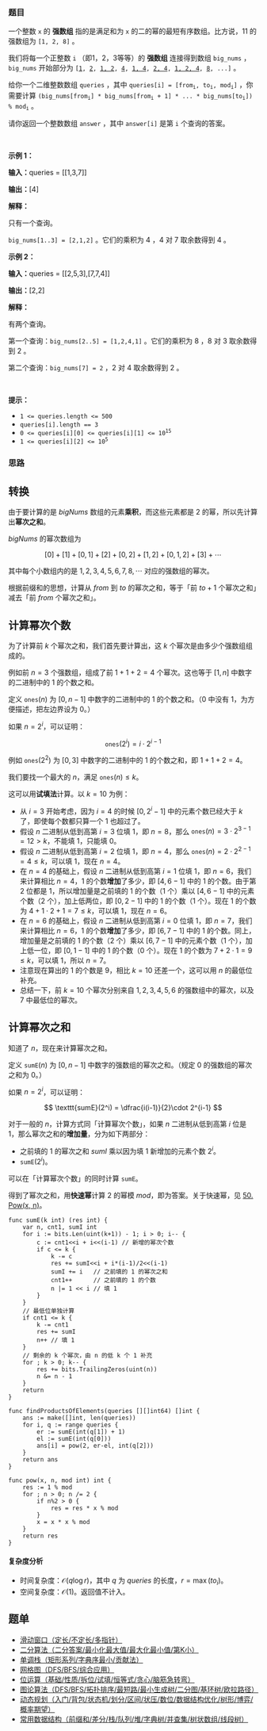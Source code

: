 ### 题目

<p>一个整数 <code>x</code>&nbsp;的 <strong>强数组</strong>&nbsp;指的是满足和为 <code>x</code> 的二的幂的最短有序数组。比方说，11 的强数组为&nbsp;<code>[1, 2, 8]</code>&nbsp;。</p>

<p>我们将每一个正整数 <code>i</code>&nbsp;（即1，2，3等等）的 <strong>强数组</strong>&nbsp;连接得到数组&nbsp;<code>big_nums</code>&nbsp;，<code>big_nums</code>&nbsp;开始部分为&nbsp;<code>[<u>1</u>, <u>2</u>, <u>1, 2</u>, <u>4</u>, <u>1, 4</u>, <u>2, 4</u>, <u>1, 2, 4</u>, <u>8</u>, ...]</code>&nbsp;。</p>

<p>给你一个二维整数数组&nbsp;<code>queries</code>&nbsp;，其中&nbsp;<code>queries[i] = [from<sub>i</sub>, to<sub>i</sub>, mod<sub>i</sub>]</code>&nbsp;，你需要计算&nbsp;<code>(big_nums[from<sub>i</sub>] * big_nums[from<sub>i</sub> + 1] * ... * big_nums[to<sub>i</sub>]) % mod<sub>i</sub></code>&nbsp;。</p>

<p>请你返回一个整数数组&nbsp;<code>answer</code>&nbsp;，其中&nbsp;<code>answer[i]</code>&nbsp;是第 <code>i</code>&nbsp;个查询的答案。</p>

<p>&nbsp;</p>

<p><strong class="example">示例 1：</strong></p>

<div class="example-block">
<p><span class="example-io"><b>输入：</b>queries = [[1,3,7]]</span></p>

<p><span class="example-io"><b>输出：</b>[4]</span></p>

<p><strong>解释：</strong></p>

<p>只有一个查询。</p>

<p><code>big_nums[1..3] = [2,1,2]</code>&nbsp;。它们的乘积为 4 ，4 对 7 取余数得到 4 。</p>
</div>

<p><strong class="example">示例 2：</strong></p>

<div class="example-block">
<p><span class="example-io"><b>输入：</b>queries = [[2,5,3],[7,7,4]]</span></p>

<p><span class="example-io"><b>输出：</b>[2,2]</span></p>

<p><strong>解释：</strong></p>

<p>有两个查询。</p>

<p>第一个查询：<code>big_nums[2..5] = [1,2,4,1]</code>&nbsp;。它们的乘积为 8 ，8 对 3 取余数得到 2 。</p>

<p>第二个查询：<code>big_nums[7] = 2</code>&nbsp;，2 对 4 取余数得到 2 。</p>
</div>

<p>&nbsp;</p>

<p><strong>提示：</strong></p>

<ul>
	<li><code>1 &lt;= queries.length &lt;= 500</code></li>
	<li><code>queries[i].length == 3</code></li>
	<li><code>0 &lt;= queries[i][0] &lt;= queries[i][1] &lt;= 10<sup>15</sup></code></li>
	<li><code>1 &lt;= queries[i][2] &lt;= 10<sup>5</sup></code></li>
</ul>

### 思路

## 转换

由于要计算的是 $\textit{bigNums}$ 数组的元素**乘积**，而这些元素都是 $2$ 的幂，所以先计算出**幂次之和**。

$\textit{bigNums}$ 的幂次数组为

$$
[0] + [1] + [0,1] + [2] + [0,2] + [1,2] + [0,1,2] + [3] + \cdots
$$

其中每个小数组内的是 $1,2,3,4,5,6,7,8,\cdots$ 对应的强数组的幂次。

根据前缀和的思想，计算从 $\textit{from}$ 到 $\textit{to}$ 的幂次之和，等于「前 $\textit{to}+1$ 个幂次之和」减去「前 $\textit{from}$ 个幂次之和」。

## 计算幂次个数

为了计算前 $k$ 个幂次之和，我们首先要计算出，这 $k$ 个幂次是由多少个强数组组成的。

例如前 $n=3$ 个强数组，组成了前 $1+1+2=4$ 个幂次。这也等于 $[1,n]$ 中数字的二进制中的 $1$ 的个数之和。

定义 $\texttt{ones}(n)$ 为 $[0,n-1]$ 中数字的二进制中的 $1$ 的个数之和。（$0$ 中没有 $1$，为方便描述，把左边界设为 $0$。）

如果 $n=2^i$，可以证明：

$$
\texttt{ones}(2^i) = i\cdot 2^{i-1}
$$

例如 $\texttt{ones}(2^2)$ 为 $[0,3]$ 中数字的二进制中的 $1$ 的个数之和，即 $1+1+2=4$。

我们要找一个最大的 $n$，满足 $\texttt{ones}(n)\le k$。

这可以用**试填法**计算。以 $k=10$ 为例：

- 从 $i=3$ 开始考虑，因为 $i=4$ 的时候 $[0,2^i-1]$ 中的元素个数已经大于 $k$ 了，即使每个数都只算一个 $1$ 也超过了。
- 假设 $n$ 二进制从低到高第 $i=3$ 位填 $1$，即 $n=8$，那么 $\texttt{ones}(n) = 3\cdot 2^{3-1} = 12 > k$，不能填 $1$，只能填 $0$。
- 假设 $n$ 二进制从低到高第 $i=2$ 位填 $1$，即 $n=4$，那么 $\texttt{ones}(n) = 2\cdot 2^{2-1} = 4 \le k$，可以填 $1$，现在 $n=4$。
- 在 $n=4$ 的基础上，假设 $n$ 二进制从低到高第 $i=1$ 位填 $1$，即 $n=6$，我们来计算相比 $n=4$，$1$ 的个数**增加**了多少，即 $[4,6-1]$ 中的 $1$ 的个数。由于第 $2$ 位都是 $1$，所以增加量是之前填的 $1$ 的个数（$1$ 个）乘以 $[4,6-1]$ 中的元素个数（$2$ 个），加上低两位，即 $[0, 2-1]$ 中的 $1$ 的个数（$1$ 个）。现在 $1$ 的个数为 $4 + 1\cdot 2 + 1 = 7\le k$，可以填 $1$，现在 $n=6$。
- 在 $n=6$ 的基础上，假设 $n$ 二进制从低到高第 $i=0$ 位填 $1$，即 $n=7$，我们来计算相比 $n=6$，$1$ 的个数**增加**了多少，即 $[6,7-1]$ 中的 $1$ 的个数。同上，增加量是之前填的 $1$ 的个数（$2$ 个）乘以 $[6,7-1]$ 中的元素个数（$1$ 个），加上低一位，即 $[0, 1-1]$ 中的 $1$ 的个数（$0$ 个）。现在 $1$ 的个数为 $7 + 2\cdot 1 = 9\le k$，可以填 $1$，所以 $n=7$。
- 注意现在算出的 $1$ 的个数是 $9$，相比 $k=10$ 还差一个，这可以用 $n$ 的最低位补充。
- 总结一下，前 $k=10$ 个幂次分别来自 $1,2,3,4,5,6$ 的强数组中的幂次，以及 $7$ 中最低位的幂次。

## 计算幂次之和

知道了 $n$，现在来计算幂次之和。

定义 $\texttt{sumE}(n)$ 为 $[0,n-1]$ 中数字的强数组的幂次之和。（规定 $0$ 的强数组的幂次之和为 $0$。）

如果 $n=2^i$，可以证明：

$$
\texttt{sumE}(2^i) = \dfrac{i(i-1)}{2}\cdot 2^{i-1}
$$


对于一般的 $n$，计算方式同「计算幂次个数」，如果 $n$ 二进制从低到高第 $i$ 位是 $1$，那么幂次之和的**增加量**，分为如下两部分：

- 之前填的 $1$ 的幂次之和 $\textit{sumI}$ 乘以因为填 $1$ 新增加的元素个数 $2^i$。
- $\texttt{sumE}(2^i)$。

可以在「计算幂次个数」的同时计算 $\texttt{sumE}$。

得到了幂次之和，用**快速幂**计算 $2$ 的幂模 $\textit{mod}$，即为答案。关于快速幂，见 [50. Pow(x, n)](https://leetcode-cn.com/problems/powx-n/)。


```
func sumE(k int) (res int) {
	var n, cnt1, sumI int
	for i := bits.Len(uint(k+1)) - 1; i > 0; i-- {
		c := cnt1<<i + i<<(i-1) // 新增的幂次个数
		if c <= k {
			k -= c
			res += sumI<<i + i*(i-1)/2<<(i-1)
			sumI += i   // 之前填的 1 的幂次之和
			cnt1++      // 之前填的 1 的个数
			n |= 1 << i // 填 1
		}
	}
	// 最低位单独计算
	if cnt1 <= k {
		k -= cnt1
		res += sumI
		n++ // 填 1
	}
	// 剩余的 k 个幂次，由 n 的低 k 个 1 补充
	for ; k > 0; k-- {
		res += bits.TrailingZeros(uint(n))
		n &= n - 1
	}
	return
}

func findProductsOfElements(queries [][]int64) []int {
	ans := make([]int, len(queries))
	for i, q := range queries {
		er := sumE(int(q[1]) + 1)
		el := sumE(int(q[0]))
		ans[i] = pow(2, er-el, int(q[2]))
	}
	return ans
}

func pow(x, n, mod int) int {
	res := 1 % mod
	for ; n > 0; n /= 2 {
		if n%2 > 0 {
			res = res * x % mod
		}
		x = x * x % mod
	}
	return res
}
```

#### 复杂度分析

- 时间复杂度：$\mathcal{O}(q\log r)$，其中 $q$ 为 $\textit{queries}$ 的长度，$r=\max(\textit{to}_i)$。
- 空间复杂度：$\mathcal{O}(1)$。返回值不计入。

## 题单

- [滑动窗口（定长/不定长/多指针）](https://leetcode.cn/circle/discuss/0viNMK/)
- [二分算法（二分答案/最小化最大值/最大化最小值/第K小）](https://leetcode.cn/circle/discuss/SqopEo/)
- [单调栈（矩形系列/字典序最小/贡献法）](https://leetcode.cn/circle/discuss/9oZFK9/)
- [网格图（DFS/BFS/综合应用）](https://leetcode.cn/circle/discuss/YiXPXW/)
- [位运算（基础/性质/拆位/试填/恒等式/贪心/脑筋急转弯）](https://leetcode.cn/circle/discuss/dHn9Vk/)
- [图论算法（DFS/BFS/拓扑排序/最短路/最小生成树/二分图/基环树/欧拉路径）](https://leetcode.cn/circle/discuss/01LUak/)
- [动态规划（入门/背包/状态机/划分/区间/状压/数位/数据结构优化/树形/博弈/概率期望）](https://leetcode.cn/circle/discuss/tXLS3i/)
- [常用数据结构（前缀和/差分/栈/队列/堆/字典树/并查集/树状数组/线段树）](https://leetcode.cn/circle/discuss/mOr1u6/)